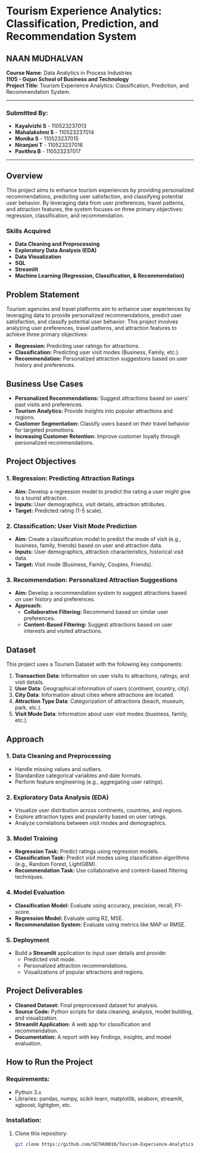 # Tourism Experience Analytics: Classification, Prediction, and Recommendation System

## NAAN MUDHALVAN  
**Course Name**: Data Analytics in Process Industries  
**1105 - Gojan School of Business and Technology**  
**Project Title**: Tourism Experience Analytics: Classification, Prediction, and Recommendation System.

---

### Submitted By:
- **Kayalvizhi S** - 110523237013
- **Mahalakshmi S** - 110523237014
- **Monika S** - 110523237015
- **Niranjani T** - 110523237016
- **Pavithra B** - 110523237017

---

## Overview
This project aims to enhance tourism experiences by providing personalized recommendations, predicting user satisfaction, and classifying potential user behavior. By leveraging data from user preferences, travel patterns, and attraction features, the system focuses on three primary objectives: regression, classification, and recommendation.

### Skills Acquired
- **Data Cleaning and Preprocessing**
- **Exploratory Data Analysis (EDA)**
- **Data Visualization**
- **SQL**
- **Streamlit**
- **Machine Learning (Regression, Classification, & Recommendation)**

## Problem Statement
Tourism agencies and travel platforms aim to enhance user experiences by leveraging data to provide personalized recommendations, predict user satisfaction, and classify potential user behavior. This project involves analyzing user preferences, travel patterns, and attraction features to achieve three primary objectives: 
- **Regression:** Predicting user ratings for attractions.
- **Classification:** Predicting user visit modes (Business, Family, etc.).
- **Recommendation:** Personalized attraction suggestions based on user history and preferences.

## Business Use Cases
- **Personalized Recommendations:** Suggest attractions based on users' past visits and preferences.
- **Tourism Analytics:** Provide insights into popular attractions and regions.
- **Customer Segmentation:** Classify users based on their travel behavior for targeted promotions.
- **Increasing Customer Retention:** Improve customer loyalty through personalized recommendations.

## Project Objectives

### 1. **Regression:** Predicting Attraction Ratings
- **Aim:** Develop a regression model to predict the rating a user might give to a tourist attraction.
- **Inputs:** User demographics, visit details, attraction attributes.
- **Target:** Predicted rating (1-5 scale).

### 2. **Classification:** User Visit Mode Prediction
- **Aim:** Create a classification model to predict the mode of visit (e.g., business, family, friends) based on user and attraction data.
- **Inputs:** User demographics, attraction characteristics, historical visit data.
- **Target:** Visit mode (Business, Family, Couples, Friends).

### 3. **Recommendation:** Personalized Attraction Suggestions
- **Aim:** Develop a recommendation system to suggest attractions based on user history and preferences.
- **Approach:** 
  - **Collaborative Filtering:** Recommend based on similar user preferences.
  - **Content-Based Filtering:** Suggest attractions based on user interests and visited attractions.

## Dataset
This project uses a Tourism Dataset with the following key components:

1. **Transaction Data**: Information on user visits to attractions, ratings, and visit details.
2. **User Data**: Geographical information of users (continent, country, city).
3. **City Data**: Information about cities where attractions are located.
4. **Attraction Type Data**: Categorization of attractions (beach, museum, park, etc.).
5. **Visit Mode Data**: Information about user visit modes (business, family, etc.).

## Approach

### 1. **Data Cleaning and Preprocessing**
- Handle missing values and outliers.
- Standardize categorical variables and date formats.
- Perform feature engineering (e.g., aggregating user ratings).

### 2. **Exploratory Data Analysis (EDA)**
- Visualize user distribution across continents, countries, and regions.
- Explore attraction types and popularity based on user ratings.
- Analyze correlations between visit modes and demographics.

### 3. **Model Training**
- **Regression Task:** Predict ratings using regression models.
- **Classification Task:** Predict visit modes using classification algorithms (e.g., Random Forest, LightGBM).
- **Recommendation Task:** Use collaborative and content-based filtering techniques.

### 4. **Model Evaluation**
- **Classification Model:** Evaluate using accuracy, precision, recall, F1-score.
- **Regression Model:** Evaluate using R2, MSE.
- **Recommendation System:** Evaluate using metrics like MAP or RMSE.

### 5. **Deployment**
- Build a **Streamlit** application to input user details and provide:
  - Predicted visit mode.
  - Personalized attraction recommendations.
  - Visualizations of popular attractions and regions.

## Project Deliverables
- **Cleaned Dataset:** Final preprocessed dataset for analysis.
- **Source Code:** Python scripts for data cleaning, analysis, model building, and visualization.
- **Streamlit Application:** A web app for classification and recommendation.
- **Documentation:** A report with key findings, insights, and model evaluation.

## How to Run the Project

### Requirements:
- Python 3.x
- Libraries: pandas, numpy, scikit-learn, matplotlib, seaborn, streamlit, xgboost, lightgbm, etc.

### Installation:
1. Clone this repository:
   ```bash
   git clone https://github.com/SETHU0010/Tourism-Experience-Analytics.git
